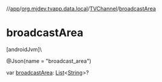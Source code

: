 //[app](../../../index.md)/[org.mjdev.tvapp.data.local](../index.md)/[TVChannel](index.md)/[broadcastArea](broadcast-area.md)

# broadcastArea

[androidJvm]\

@Json(name = &quot;broadcast_area&quot;)

var [broadcastArea](broadcast-area.md): [List](https://kotlinlang.org/api/latest/jvm/stdlib/kotlin.collections/-list/index.html)&lt;[String](https://kotlinlang.org/api/latest/jvm/stdlib/kotlin/-string/index.html)&gt;?
